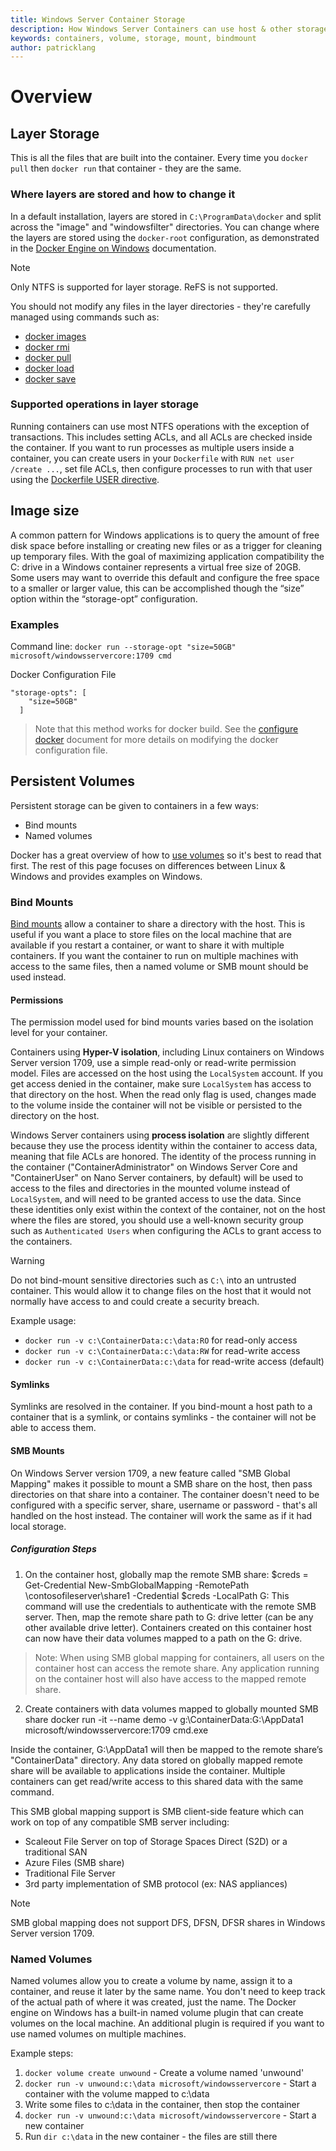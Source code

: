 ```yaml
---
title: Windows Server Container Storage
description: How Windows Server Containers can use host & other storage types
keywords: containers, volume, storage, mount, bindmount
author: patricklang
---
```




# Overview

<!-- Great diagram would be great! -->


## Layer Storage

This is all the files that are built into the container. Every time you `docker pull` then `docker run` that container - they are the same.


### Where layers are stored and how to change it

In a default installation, layers are stored in `C:\ProgramData\docker` and split across the "image" and "windowsfilter" directories. You can change where the layers are stored using the `docker-root` configuration, as demonstrated in the [Docker Engine on Windows](docker/configure_docker_daemon.md) documentation.

> [!NOTE]
> Only NTFS is supported for layer storage. ReFS is not supported.

You should not modify any files in the layer directories - they're carefully managed using commands such as:

- [docker images](https://docs.docker.com/engine/reference/commandline/images/)
- [docker rmi](https://docs.docker.com/engine/reference/commandline/rmi/)
- [docker pull](https://docs.docker.com/engine/reference/commandline/pull/)
- [docker load](https://docs.docker.com/engine/reference/commandline/load/)
- [docker save](https://docs.docker.com/engine/reference/commandline/save/)

### Supported operations in layer storage

Running containers can use most NTFS operations with the exception of transactions. This includes setting ACLs, and all ACLs are checked inside the container. If you want to run processes as multiple users inside a container, you can create users in your `Dockerfile` with `RUN net user /create ...`, set file ACLs, then configure processes to run with that user using the [Dockerfile USER directive](https://docs.docker.com/engine/reference/builder/#user).


##  Image size
A common pattern for Windows applications is to query the amount of free disk space before installing or creating new files or as a trigger for cleaning up temporary files.  With the goal of maximizing application compatibility the C: drive in a Windows container represents a virtual free size of 20GB.  Some users may want to override this default and configure the free space to a smaller or larger value, this can be accomplished though the “size” option within the “storage-opt” configuration.

### Examples
Command line: `docker run --storage-opt "size=50GB" microsoft/windowsservercore:1709 cmd`

Docker Configuration File
```
"storage-opts": [
    "size=50GB"
  ]
```
> Note that this method works for docker build.
See the [configure docker](https://docs.microsoft.com/en-us/virtualization/windowscontainers/manage-docker/configure-docker-daemon#configure-docker-with-configuration-file) document for more details on modifying the docker configuration file.


## Persistent Volumes

Persistent storage can be given to containers in a few ways:

- Bind mounts
- Named volumes

Docker has a great overview of how to [use volumes](https://docs.docker.com/engine/admin/volumes/volumes/) so it's best to read that first. The rest of this page focuses on differences between Linux & Windows and provides examples on Windows.


### Bind Mounts

[Bind mounts](https://docs.docker.com/engine/admin/volumes/bind-mounts/) allow a container to share a directory with the host. This is useful if you want a place to store files on the local machine that are available if you restart a container, or want to share it with multiple containers. If you want the container to run on multiple machines with access to the same files, then a named volume or SMB mount should be used instead.

#### Permissions

The permission model used for bind mounts varies based on the isolation level for your container.

Containers using **Hyper-V isolation**, including Linux containers on Windows Server version 1709, use a simple read-only or read-write permission model.
Files are accessed on the host using the `LocalSystem` account. If you get access denied in the container, make sure `LocalSystem` has access to that directory on the host.
When the read only flag is used, changes made to the volume inside the container will not be visible or persisted to the directory on the host.

Windows Server containers using **process isolation** are slightly different because they use the process identity within the container to access data, meaning that file ACLs are honored.
The identity of the process running in the container ("ContainerAdministrator" on Windows Server Core and "ContainerUser" on Nano Server containers, by default) will be used to access to the files and directories in the mounted volume instead of `LocalSystem`, and will need to be granted access to use the data.
Since these identities only exist within the context of the container, not on the host where the files are stored, you should use a well-known security group such as `Authenticated Users` when configuring the ACLs to grant access to the containers.

> [!WARNING]
> Do not bind-mount sensitive directories such as `C:\` into an untrusted container. This would allow it to change files on the host that it would not normally have access to and could create a security breach.

Example usage: 

- `docker run -v c:\ContainerData:c:\data:RO` for read-only access
- `docker run -v c:\ContainerData:c:\data:RW` for read-write access
- `docker run -v c:\ContainerData:c:\data` for read-write access (default)

#### Symlinks

Symlinks are resolved in the container. If you bind-mount a host path to a container that is a symlink, or contains symlinks - the container will not be able to access them.

#### SMB Mounts

On Windows Server version 1709, a new feature called "SMB Global Mapping" makes it possible to mount a SMB share on the host, then pass directories on that share into a container. The container doesn't need to be configured with a specific server, share, username or password - that's all handled on the host instead. The container will work the same as if it had local storage.

##### Configuration Steps

1. On the container host, globally map the remote SMB share:
    $creds = Get-Credential
    New-SmbGlobalMapping -RemotePath \\contosofileserver\share1 -Credential $creds -LocalPath G:
This command will use the credentials to authenticate with the remote SMB server. Then, map the remote share path to G: drive letter (can be any other available drive letter). Containers created on this container host can now have their data volumes mapped to a path on the G: drive.

> Note: When using SMB global mapping for containers, all users on the container host can access the remote share. Any application running on the container host will also have access to the mapped remote share.

2. Create containers with data volumes mapped to globally mounted SMB share
    docker run -it --name demo -v g:\ContainerData:G:\AppData1 microsoft/windowsservercore:1709 cmd.exe

Inside the container, G:\AppData1 will then be mapped to the remote share’s "ContainerData" directory. Any data stored on globally mapped remote share will be available to applications inside the container. Multiple containers can get read/write access to this shared data with the same command.

This SMB global mapping support is SMB client-side feature which can work on top of any compatible SMB server including:

- Scaleout File Server on top of Storage Spaces Direct (S2D) or a traditional SAN
- Azure Files (SMB share)
- Traditional File Server
- 3rd party implementation of SMB protocol (ex: NAS appliances)

> [!NOTE]
> SMB global mapping does not support DFS, DFSN, DFSR shares in Windows Server version 1709.

### Named Volumes

Named volumes allow you to create a volume by name, assign it to a container, and reuse it later by the same name. You don't need to keep track of the actual path of where it was created, just the name. The Docker engine on Windows has a built-in named volume plugin that can create volumes on the local machine. An additional plugin is required if you want to use named volumes on multiple machines.

Example steps:

1. `docker volume create unwound` - Create a volume named 'unwound'
2. `docker run -v unwound:c:\data microsoft/windowsservercore` - Start a container with the volume mapped to c:\data
3. Write some files to c:\data in the container, then stop the container
4. `docker run -v unwound:c:\data microsoft/windowsservercore` - Start a new container
5. Run `dir c:\data` in the new container - the files are still there
